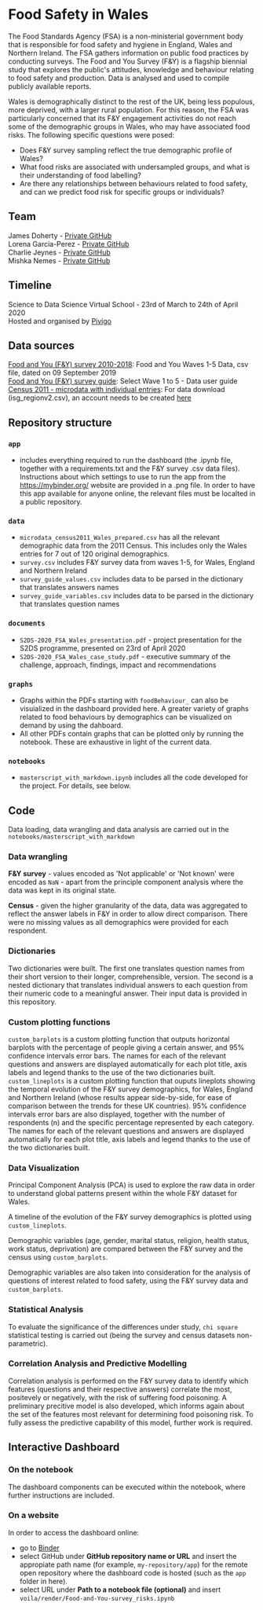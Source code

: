 # Food Safety in Wales 


The Food Standards Agency (FSA) is a non-ministerial government body that is responsible for food safety and hygiene in England, Wales and Northern Ireland. The FSA gathers information on public food practices by conducting surveys. The Food and You Survey (F&Y) is a flagship biennial study that explores the public's attitudes, knowledge and behaviour relating to food safety and production. Data is analysed and used to compile publicly available reports. 

Wales is demographically distinct to the rest of the UK, being less populous, more deprived, with a larger rural population. For this reason, the FSA was particularly concerned that its F&Y engagement activities do not reach some of the demographic groups in Wales, who may have associated food risks. The following specific questions were posed: 

* Does F&Y survey sampling reflect the true demographic profile of Wales? 
* What food risks are associated with undersampled groups, and what is their understanding of food labelling? 
* Are there any relationships between behaviours related to food safety, and can we predict food risk for specific groups or individuals?


## Team

James Doherty - [Private GitHub](https://github.com/jimmyd83) \
Lorena Garcia-Perez - [Private GitHub](https://github.com/lorena-gp) \
Charlie Jeynes - [Private GitHub](https://github.com/charliejeynes) \
Mishka Nemes - [Private GitHub](https://github.com/mihaelanemes) 


## Timeline

Science to Data Science Virtual School - 23rd of March to 24th of April 2020 \
Hosted and organised by [Pivigo](https://www.pivigo.com/)

## Data sources

[Food and You (F&Y) survey 2010-2018](https://data.gov.uk/dataset/6cae91e7-a5aa-45b4-880d-29b3b7ea93b0/food-and-you-wave-five): Food and You Waves 1-5 Data, csv file, dated on 09 September 2019 \
[Food and You (F&Y) survey guide](https://data.food.gov.uk/catalog/datasets/3f3ad1b7-8cf3-444b-abbf-f784ea4551e1): Select Wave 1 to 5 - Data user guide \
[Census 2011 - microdata with individual entries](https://www.ons.gov.uk/census/2011census/2011censusdata/censusmicrodata/securemicrodata): For data download (isg_regionv2.csv), an account needs to be created [here](https://www.ukdataservice.ac.uk/get-data/how-to-access/registration)


## Repository structure

### `app`
* includes everything required to run the dashboard (the .ipynb file, together with a requirements.txt and the F&Y survey .csv data files). Instructions about which settings to use to run the app from the https://mybinder.org/ website are provided in a .png file. In order to have this app available for anyone online, the relevant files must be localted in a public repository. 

### `data`
*  `microdata_census2011_Wales_prepared.csv` has all the relevant demographic data from the 2011 Census. This includes only the Wales entries for 7 out of 120 original demographics.
*  `survey.csv` includes F&Y survey data from waves 1-5, for Wales, England and Northern Ireland
*  `survey_guide_values.csv` includes data to be parsed in the dictionary that translates answers names 
*  `survey_guide_variables.csv` includes data to be parsed in the dictionary that translates question names 

### `documents`
* `S2DS-2020_FSA_Wales_presentation.pdf` - project presentation for the S2DS programme, presented on 23rd of April 2020
* `S2DS-2020_FSA_Wales_case_study.pdf` - executive summary of the challenge, approach, findings, impact and recommendations 

### `graphs`
* Graphs within the PDFs starting with `foodBehaviour_` can also be visuialized in the dashboard provided here. A greater variety of graphs related to food behaviours by demographics can be visualized on demand by using the dahboard.
* All other PDFs contain graphs that can be plotted only by running the notebook. These are exhaustive in light of the current data.

### `notebooks` 
* `masterscript_with_markdown.ipynb` includes all the code developed for the project. For details, see below.



## Code

Data loading, data wrangling and data analysis are carried out in the `notebooks/masterscript_with_markdown`

### Data wrangling 

**F&Y survey** - values encoded as 'Not applicable' or 'Not known' were encoded as `NaN`  - apart from the principle component analysis where the data was kept in its original state.  

**Census** - given the higher granularity of the data, data was aggregated to reflect the answer labels in F&Y in order to allow direct comparison. There were no missing values as all demographics were provided for each respondent.

### Dictionaries 

Two dictionaries were built. The first one translates question names from their short version to their longer, comprehensible, version. The second is a nested dictionary that translates individual answers to each question from their numeric code to a meaningful answer. Their input data is provided in this repository.

### Custom plotting functions

`custom_barplots` is a custom plotting function that outputs horizontal barplots with the percentage of people giving a certain answer, and 95% confidence intervals error bars. The names for each of the relevant questions and answers are displayed automatically for each plot title, axis labels and legend thanks to the use of the two dictionaries built. \
`custom_lineplots` is a custom plotting function that ouputs lineplots showing the temporal evolution of the F&Y survey demographics, for Wales, England and Northern Ireland (whose results appear side-by-side, for ease of comparison between the trends for these UK countries). 95% confidence intervals error bars are also displayed, together with the number of respondents (n) and the specific percentage represented by each category. The names for each of the relevant questions and answers are displayed automatically for each plot title, axis labels and legend thanks to the use of the two dictionaries built.

### Data Visualization

Principal Component Analysis (PCA) is used to explore the raw data in order to understand global patterns present within the whole F&Y dataset for Wales.

A timeline of the evolution of the F&Y survey demographics is plotted using `custom_lineplots`. 

Demographic variables (age, gender, marital status, religion, health status, work status, deprivation) are compared between the F&Y survey and the census using `custom_barplots`. 

Demographic variables are also taken into consideration for the analysis of questions of interest related to food safety, using the F&Y survey data and `custom_barplots`.

### Statistical Analysis

To evaluate the significance of the differences under study, `chi square` statistical testing is carried out (being the survey and census datasets non-parametric).

### Correlation Analysis and Predictive Modelling

Correlation analysis is performed on the F&Y survey data to identify which features (questions and their respective answers) correlate the most, positevely or negatively, with the risk of suffering food poisoning.  A preliminary precitive model is also developed, which informs again about the set of the features most relevant for determining food poisoning risk. To fully assess the predictive capability of this model, further work is required.


## Interactive Dashboard

### On the notebook
The dashboard components can be executed within the notebook, where further instructions are included.

### On a website
In order to access the dashboard online:
* go to [Binder](https://mybinder.org/)
* select GitHub under __GitHub repository name or URL__ and insert the appropiate path name (for example, `my-repository/app`) for the remote open repository where the dashboard code is hosted (such as the `app` folder in here). 
* select URL under __Path to a notebook file (optional)__ and insert `voila/render/Food-and-You-survey_risks.ipynb`
